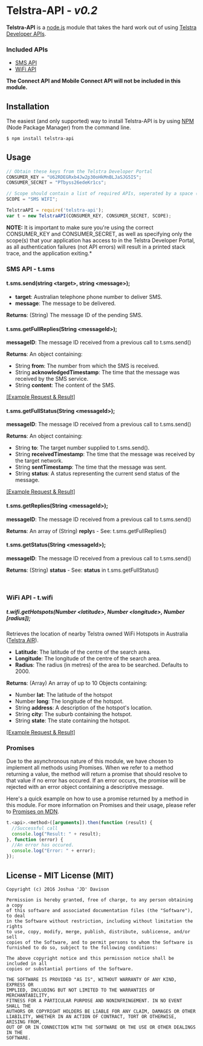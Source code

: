 # Telstra-API - *v0.2*

**Telstra-API** is a [node.js](https://nodejs.org/) module that takes the hard work out of using [Telstra Developer APIs](https://dev.telstra.com/).

### Included APIs

  - [SMS API](https://dev.telstra.com/content/sms-api-0)
  - [WiFi API](https://dev.telstra.com/content/wifi-api)

**The Connect API and Mobile Connect API will not be included in this module.**

## Installation
The easiest (and only supported) way to install Telstra-API is by using [NPM](https://www.npmjs.com/) (Node Package Manager) from the command line.
```sh
$ npm install telstra-api
```

## Usage
```javascript
// Obtain these keys from the Telstra Developer Portal
CONSUMER_KEY = "U62RDEGRxb4Jw2p30oHkMnBLJaSJG5IS";
CONSUMER_SECRET = "PTbyss26edeKr1cs";

// Scope should contain a list of required APIs, seperated by a space (0x20).
SCOPE = "SMS WIFI";

TelstraAPI = require('telstra-api');
var t = new TelstraAPI(CONSUMER_KEY, CONSUMER_SECRET, SCOPE);
```

**NOTE:** It is important to make sure you're using the correct CONSUMER_KEY and CONSUMER_SECRET, as well as specifying only the scope(s) that your application has access to in the Telstra Developer Portal, as all authentication failures (not API errors) will result in a printed stack trace, and the application exiting.*

### SMS API - t.sms

#### t.sms.send(string &lt;target&gt;, string &lt;message&gt;);
- **target**: Australian telephone phone number to deliver SMS.
- **message**: The message to be delivered.

**Returns**: (String) The message ID of the pending SMS.

#### t.sms.getFullReplies(String &lt;messageId&gt;);
**messageID**: The message ID received from a previous call to t.sms.send()

**Returns**: An object containing:
- String **from**: The number from which the SMS is received.
- String **acknowledgedTimestamp**: The time that the message was received by the SMS service.
- String **content**: The content of the SMS.

[\[Example Request &amp; Result\]](https://gist.github.com/ozjd/34f546812a709c490dc0)

#### t.sms.getFullStatus(String &lt;messageId&gt;);
**messageID**: The message ID received from a previous call to t.sms.send()

**Returns**: An object containing:
- String **to**: The target number supplied to t.sms.send().
- String **receivedTimestamp**: The time that the message was received by the target network.
- String **sentTimestamp**: The time that the message was sent.
- String **status**: A status representing the current send status of the message.

[\[Example Request &amp; Result\]](https://gist.github.com/ozjd/29bba80b5ca882def733)

#### t.sms.getReplies(String &lt;messageId&gt;);
**messageID**: The message ID received from a previous call to t.sms.send()

**Returns**: An array of (String) **reply**s - See: t.sms.getFullReplies()

#### t.sms.getStatus(String &lt;messageId&gt;);
**messageID**: The message ID received from a previous call to t.sms.send()

**Returns**: (String) **status** - See: **status** in t.sms.getFullStatus()

&nbsp;

### WiFi API - t.wifi

##### t.wifi.getHotspots(Number &lt;latitude&gt;, Number &lt;longitude&gt;, Number [radius]);
Retrieves the location of nearby Telstra owned WiFi Hotspots in Australia ([Telstra AIR](https://www.telstra.com.au/broadband/telstra-air)).
- **Latitude**: The latitude of the centre of the search area.
- **Longitude**: The longitude of the centre of the search area.
- **Radius**: The radius (in metres) of the area to be searched. Defaults to 2000.

**Returns**: (Array) An array of up to 10 Objects containing:
- Number **lat**: The latitude of the hotspot
- Number **long**: The longitude of the hotspot.
- String **address**: A description of the hotspot's location.
- String **city**: The suburb containing the hotspot.
- String **state**: The state containing the hotspot.

[\[Example Request &amp; Result\]](https://gist.github.com/ozjd/fbf03ff2aa2c713cf0cf)

### Promises
Due to the asynchronous nature of this module, we have chosen to implement all methods using Promises. When we refer to a method returning a value, the method will return a promise that should resolve to that value if no error has occured. If an error occurs, the promise will be rejected with an error object containing a descriptive message.

Here's a quick example on how to use a promise returned by a method in this module. For more information on Promises and their usage, please refer to [Promises on MDN](https://developer.mozilla.org/en/docs/Web/JavaScript/Reference/Global_Objects/Promise).

```javascript
t.<api>.<method>([arguments]).then(function (result) {
  //Successful call
  console.log("Result: " + result);
}, function (error) {
  //An error has occured.
  console.log("Error: " + error);
});
```

## License - MIT License (MIT)

```text
Copyright (c) 2016 Joshua 'JD' Davison

Permission is hereby granted, free of charge, to any person obtaining a copy
of this software and associated documentation files (the "Software"), to deal
in the Software without restriction, including without limitation the rights
to use, copy, modify, merge, publish, distribute, sublicense, and/or sell
copies of the Software, and to permit persons to whom the Software is
furnished to do so, subject to the following conditions:

The above copyright notice and this permission notice shall be included in all
copies or substantial portions of the Software.

THE SOFTWARE IS PROVIDED "AS IS", WITHOUT WARRANTY OF ANY KIND, EXPRESS OR
IMPLIED, INCLUDING BUT NOT LIMITED TO THE WARRANTIES OF MERCHANTABILITY,
FITNESS FOR A PARTICULAR PURPOSE AND NONINFRINGEMENT. IN NO EVENT SHALL THE
AUTHORS OR COPYRIGHT HOLDERS BE LIABLE FOR ANY CLAIM, DAMAGES OR OTHER
LIABILITY, WHETHER IN AN ACTION OF CONTRACT, TORT OR OTHERWISE, ARISING FROM,
OUT OF OR IN CONNECTION WITH THE SOFTWARE OR THE USE OR OTHER DEALINGS IN THE
SOFTWARE.
```
